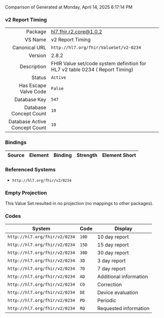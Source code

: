 Comparison of 
Generated at Monday, April 14, 2025 6:17:14 PM

### v2 Report Timing

|      |     |
| ---: | --- |
| Package | hl7.fhir.r2.core@1.0.2 |
| VS Name | v2 Report Timing |
| Canonical URL | `http://hl7.org/fhir/ValueSet/v2-0234` |
| Version | 2.8.2 |
| Description | FHIR Value set/code system definition for HL7 v2 table 0234 ( Report Timing) |
| Status | `Active` |
| Has Escape Valve Code | `False` |
| Database Key | `547` |
| Database Concept Count | `10` |
| Database Active Concept Count | `10` |
### Bindings

| Source | Element | Binding | Strength | Element Short |
| ------ | ------- | ------- | -------- | ------------- |

### Referenced Systems

* `http://hl7.org/fhir/v2/0234`
### Empty Projection

This Value Set resulted in no projection (no mappings to other packages).

### Codes

| System | Code | Display |
| ------ | ---- | ------- |
| `http://hl7.org/fhir/v2/0234` | `10D` | 10 day report |
| `http://hl7.org/fhir/v2/0234` | `15D` | 15 day report |
| `http://hl7.org/fhir/v2/0234` | `30D` | 30 day report |
| `http://hl7.org/fhir/v2/0234` | `3D` | 3 day report |
| `http://hl7.org/fhir/v2/0234` | `7D` | 7 day report |
| `http://hl7.org/fhir/v2/0234` | `AD` | Additional information |
| `http://hl7.org/fhir/v2/0234` | `CO` | Correction |
| `http://hl7.org/fhir/v2/0234` | `DE` | Device evaluation |
| `http://hl7.org/fhir/v2/0234` | `PD` | Periodic |
| `http://hl7.org/fhir/v2/0234` | `RQ` | Requested information |
